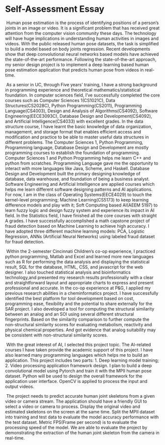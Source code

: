 # Self-Assessment Essay

​	Human pose estimation is the process of identifying positions of a person’s joints in an image or video. It is a significant problem that has received great attention from the computer vision community these days. The technology will have huge implications in understanding human activities in images and videos. With the public released human pose datasets, the task is simplified to build a model based on body joints regression. Recent developments show that deep convolutional neural networks based models have achieved the state-of-the-art performance. Following the state-of-the-art approach, my senior design project is to implement a deep learning based human pose estimation application that predicts human pose from videos in real-time. 

​	As a senior in UC, through Five years' training, I have a strong background in programming experience and theoretical mathematics/statistical foundation. In computer sciences field, I’ve successfully completed the core courses such as Computer Sciences 1(CS1021C), Data Structures(CS2028C), Python Programming(CS2011), Programming Language(CS4003), Design and Analysis of Algorithms(CS4092), Software Engineering(EECE3093C), Database Design and Development(CS4092), and Artificial Intelligence(CS4033) with excellent grades. In the data structure course, I have learnt the basic knowledge of data organization, management, and storage format that enables efficient access and modification and practice to be able to master useful data structures in different problems. The Computer Sciences 1, Python Programming, Programming language, Database Design and Development are mostly programming courses to establish the foundation of programming. Computer Sciences 1 and Python Programming helps me learn C++ and python from scratches. Programming Language gave me the opportunity to interact with more languages like Java, Scheme, and Haskell. Database Design and Development built the primary designing knowledge of database, data warehouse, and foundation of being a business analyst. Software Engineering and Artificial Intelligence are applied courses which helps me learn different software designing patterns and AI applications. For now, I am in the class of Operating Systems(EECE4029) to touch the kernel-level programming; Machine Learning(CS5173) to keep learning difference models and play with it; Soft Computing based AI(AEEM 5197) to learn fuzzy logic and design fuzzy system and experience its impact in AI field. In the Statistics field, I have finished all the core courses with straight A grades. I have successfully accomplished a math capstone project of fraud detection based on Machine Learning to achieve high accuracy. I have adopted three different machine learning models: PCA, Logistic Regression, ANNs (Artificial Neural Networks) using labeled fraud dataset for fraud detection.

​	Within the 2-semester Cincinnati Children’s co-op experience, I practiced python programming, Matlab and Excel and learned more new languages such as R for performing the data analysis and displaying the statistical result, SQL for the database, HTML, CSS, and javascript for the web designer. I also touched statistical analysis and bioinformatics technology,and presented my research results professionally with a clear and straightforward layout and appropriate charts to express and present professional and accurate. In the co-op experience at P&G, I applied my previous research abilities in a cheminformatics project. I have successfully identified the best platform for tool development based on cost, programming ease, flexibility and the potential to share externally for the SAR project. I also developed a tool for computing the structural similarity between an analog and an SOI using several different structural fingerprints. Based on the similarity comparison to further compute the non-structural similarity scores for evaluating metabolism, reactivity and physical chemical properties. And got evidence that analog suitability may be consistent with non-structural similarity scores.

​	With the great interest of AI, I selected this project topic. The AI-related courses I have taken provide the academic support of this project. I have also learned many programming languages which helps me to build an application. This project includes two parts: 1. Deep learning model training; 2. Video processing application framework design. I plan to build a deep convolutional model using Pytorch and train it with the MPII human pose dataset. Python will be used to design the overall framework for the application user interface. OpenCV is applied to process the input and output videos.

​	The project needs to predict accurate human joint skeletons from a given video or camera stream. The application should have a friendly GUI to select a video or camera to process. Display the original video and estimated skeletons on the screen at the same time. Split the MPII dataset into training and test data to evaluate the model accuracy performance with the test dataset. Metric FPS(Frame per second) is to evaluate the processing speed of the model. We are able to evaluate the project by demonstrating the extraction of the human joint skeleton from the camera in real-time.